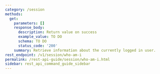 ```yaml
---
category: /session
methods:
  get:
    parameters: []
    response_body:
      description: Return value on success
      example_value: TO DO
      schema: TO DO
      status_code: '200'
    summary: Retrieve information about the currently logged in user.
rest_endpoint: /v1/session/who-am-i
permalink: /rest-api-guide/session/who-am-i.html
sidebar: rest_api_command_guide_sidebar
---
```

